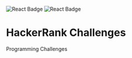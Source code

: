 ![React Badge](https://img.shields.io/badge/-Java-blue?style=flat-square&logo=java)
![React Badge](https://img.shields.io/badge/-Maven-C71A36?style=flat-square&logo=Apache%20Maven&logoColor=white)

# HackerRank Challenges

Programming Challenges

